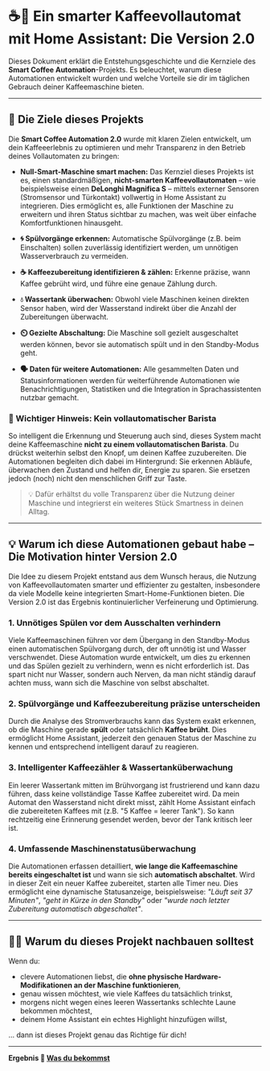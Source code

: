 # ☕️🤖 Ein smarter Kaffeevollautomat mit Home Assistant: Die Version 2.0

Dieses Dokument erklärt die Entstehungsgeschichte und die Kernziele des **Smart Coffee Automation**-Projekts. Es beleuchtet, warum diese Automationen entwickelt wurden und welche Vorteile sie dir im täglichen Gebrauch deiner Kaffeemaschine bieten.

---

## 🎯 Die Ziele dieses Projekts

Die **Smart Coffee Automation 2.0** wurde mit klaren Zielen entwickelt, um dein Kaffeeerlebnis zu optimieren und mehr Transparenz in den Betrieb deines Vollautomaten zu bringen:

* **Null-Smart-Maschine smart machen:** Das Kernziel dieses Projekts ist es, einen standardmäßigen, **nicht-smarten Kaffeevollautomaten** – wie beispielsweise einen **DeLonghi Magnifica S** – mittels externer Sensoren (Stromsensor und Türkontakt) vollwertig in Home Assistant zu integrieren. Dies ermöglicht es, alle Funktionen der Maschine zu erweitern und ihren Status sichtbar zu machen, was weit über einfache Komfortfunktionen hinausgeht.

* **🌀 Spülvorgänge erkennen:** Automatische Spülvorgänge (z.B. beim Einschalten) sollen zuverlässig identifiziert werden, um unnötigen Wasserverbrauch zu vermeiden.

* **☕ Kaffeezubereitung identifizieren & zählen:** Erkenne präzise, wann Kaffee gebrüht wird, und führe eine genaue Zählung durch.

* **💧 Wassertank überwachen:** Obwohl viele Maschinen keinen direkten Sensor haben, wird der Wasserstand indirekt über die Anzahl der Zubereitungen überwacht.

* **⏲️ Gezielte Abschaltung:** Die Maschine soll gezielt ausgeschaltet werden können, bevor sie automatisch spült und in den Standby-Modus geht.

* **🗣️ Daten für weitere Automationen:** Alle gesammelten Daten und Statusinformationen werden für weiterführende Automationen wie Benachrichtigungen, Statistiken und die Integration in Sprachassistenten nutzbar gemacht.

### 🚫 Wichtiger Hinweis: Kein vollautomatischer Barista

So intelligent die Erkennung und Steuerung auch sind, dieses System macht deine Kaffeemaschine **nicht zu einem vollautomatischen Barista**. Du drückst weiterhin selbst den Knopf, um deinen Kaffee zuzubereiten. Die Automationen begleiten dich dabei im Hintergrund: Sie erkennen Abläufe, überwachen den Zustand und helfen dir, Energie zu sparen. Sie ersetzen jedoch (noch) nicht den menschlichen Griff zur Taste.

> 💡 Dafür erhältst du volle Transparenz über die Nutzung deiner Maschine und integrierst ein weiteres Stück Smartness in deinen Alltag.

---

## 💡 Warum ich diese Automationen gebaut habe – Die Motivation hinter Version 2.0

Die Idee zu diesem Projekt entstand aus dem Wunsch heraus, die Nutzung von Kaffeevollautomaten smarter und effizienter zu gestalten, insbesondere da viele Modelle keine integrierten Smart-Home-Funktionen bieten. Die Version 2.0 ist das Ergebnis kontinuierlicher Verfeinerung und Optimierung.

### 1. **Unnötiges Spülen vor dem Ausschalten verhindern**

Viele Kaffeemaschinen führen vor dem Übergang in den Standby-Modus einen automatischen Spülvorgang durch, der oft unnötig ist und Wasser verschwendet. Diese Automation wurde entwickelt, um dies zu erkennen und das Spülen gezielt zu verhindern, wenn es nicht erforderlich ist. Das spart nicht nur Wasser, sondern auch Nerven, da man nicht ständig darauf achten muss, wann sich die Maschine von selbst abschaltet.

### 2. **Spülvorgänge und Kaffeezubereitung präzise unterscheiden**

Durch die Analyse des Stromverbrauchs kann das System exakt erkennen, ob die Maschine gerade **spült** oder tatsächlich **Kaffee brüht**. Dies ermöglicht Home Assistant, jederzeit den genauen Status der Maschine zu kennen und entsprechend intelligent darauf zu reagieren.

### 3. **Intelligenter Kaffeezähler & Wassertanküberwachung**

Ein leerer Wassertank mitten im Brühvorgang ist frustrierend und kann dazu führen, dass keine vollständige Tasse Kaffee zubereitet wird. Da mein Automat den Wasserstand nicht direkt misst, zählt Home Assistant einfach die zubereiteten Kaffees mit (z.B. "5 Kaffee = leerer Tank"). So kann rechtzeitig eine Erinnerung gesendet werden, bevor der Tank kritisch leer ist.

### 4. **Umfassende Maschinenstatusüberwachung**

Die Automationen erfassen detailliert, **wie lange die Kaffeemaschine bereits eingeschaltet ist** und wann sie sich **automatisch abschaltet**. Wird in dieser Zeit ein neuer Kaffee zubereitet, starten alle Timer neu. Dies ermöglicht eine dynamische Statusanzeige, beispielsweise: *"Läuft seit 37 Minuten"*, *"geht in Kürze in den Standby"* oder *"wurde nach letzter Zubereitung automatisch abgeschaltet"*.

---

## 👨‍🔧 Warum du dieses Projekt nachbauen solltest

Wenn du:

* clevere Automationen liebst, die **ohne physische Hardware-Modifikationen an der Maschine funktionieren**,
* genau wissen möchtest, wie viele Kaffees du tatsächlich trinkst,
* morgens nicht wegen eines leeren Wassertanks schlechte Laune bekommen möchtest,
* deinem Home Assistant ein echtes Highlight hinzufügen willst,

... dann ist dieses Projekt genau das Richtige für dich!

---

 **Ergebnis 🧪 [Was du bekommst](https://github.com/Dajwitt/homeassistant-smart-coffee-automation3.0/blob/main/readme.md#-ergebnis-was-du-bekommst)**

